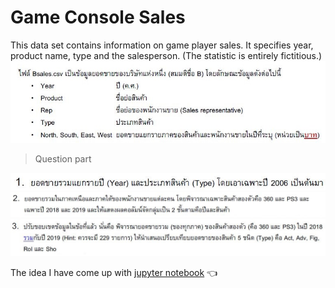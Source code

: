 
# Game Console Sales
This data set contains information on game player sales. It specifies year, product name, type and the salesperson. (The statistic is entirely fictitious.)
![img](/pictures/q2.JPG)

> Question part

![img](/pictures/q21.JPG)
![img](/pictures/q22.JPG)
![img](/pictures/q23.JPG)

The idea I have come up with [jupyter notebook](https://github.com/tan-koo/Game-Console-Sales/blob/master/jupyter/sales.ipynb) 👈